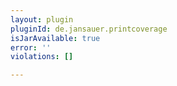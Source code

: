 ```yaml
---
layout: plugin
pluginId: de.jansauer.printcoverage
isJarAvailable: true
error: ''
violations: []

---
```

